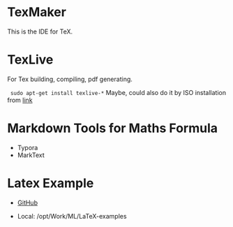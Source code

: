 # TexMaker

This is the IDE for TeX.

# TexLive

For Tex building, compiling, pdf generating.

` sudo apt-get install texlive-*` 
Maybe, could also do it by ISO installation from [link](https://mirrors.tuna.tsinghua.edu.cn/CTAN/systems/texlive/Images/texlive2019.iso)

# Markdown Tools for Maths Formula

- Typora
- MarkText



# Latex Example

- [GitHub](https://github.com/MartinThoma/LaTeX-examples.git)

- Local: /opt/Work/ML/LaTeX-examples

  

